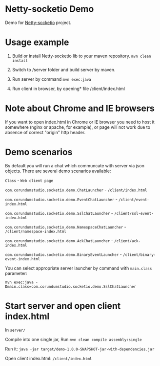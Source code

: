 # Netty-socketio Demo

Demo for [Netty-socketio](https://github.com/mrniko/netty-socketio) project.

# Usage example

1. Build or install Netty-socketio lib to your maven repository.
   `mvn clean install`

2. Switch to /server folder and build server by maven.

3. Run server by command
   `mvn exec:java`

4. Run client in browser, by opening* file /client/index.html

# Note about Chrome and IE browsers
 If you want to open index.html in Chrome or IE browser you need to host it somewhere (nginx or apache, for example),
 or page will not work due to absence of correct "origin" http header.

# Demo scenarios

By default you will run a chat which communcate with server via json objects.
There are several demo scenarios available:

 `Class` - `Web client page`

 `com.corundumstudio.socketio.demo.ChatLauncher` - `/client/index.html`

 `com.corundumstudio.socketio.demo.EventChatLauncher` - `/client/event-index.html`

 `com.corundumstudio.socketio.demo.SslChatLauncher` - `/client/ssl-event-index.html`

 `com.corundumstudio.socketio.demo.NamespaceChatLauncher` - `/client/namespace-index.html`

 `com.corundumstudio.socketio.demo.AckChatLauncher` - `/client/ack-index.html`

 `com.corundumstudio.socketio.demo.BinaryEventLauncher` - `/client/binary-event-index.html`


You can select appropriate server launcher by command with `main.class` parameter:

 `mvn exec:java -Dmain.class=com.corundumstudio.socketio.demo.SslChatLauncher`


   
# Start server and open client index.html
In `server/`

Compile into one single jar, Run `mvn clean compile assembly:single`

Run it: `java -jar target/demo-1.0.0-SNAPSHOT-jar-with-dependencies.jar`

Open client index.html: `/client/index.html`